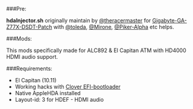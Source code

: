 ###Pre:

**hdaInjector.sh** originally maintain by [@theracermaster](https://github.com/theracermaster) for [Gigabyte-GA-Z77X-DSDT-Patch](https://github.com/theracermaster/Gigabyte-GA-Z77X-DSDT-Patch) with [@toleda](https://github.com/toleda), [@Mirone](https://github.com/Mirone), [@Piker-Alpha](https://github.com/Piker-Alpha) etc helps.

###Mods:

This mods specifically made for ALC892 & El Capitan ATM with HD4000 HDMI audio support.

###Requirements:

- El Capitan (10.11)
- Working hacks with [Clover EFI-bootloader](http://sourceforge.net/projects/cloverefiboot/)
- Native AppleHDA installed
- Layout-id: 3 for HDEF - HDMI audio
